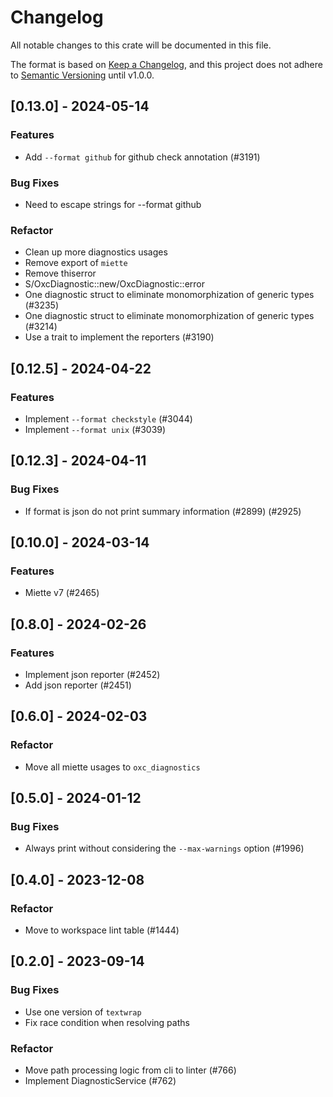 # Changelog

All notable changes to this crate will be documented in this file.

The format is based on [Keep a Changelog](https://keepachangelog.com/en/1.0.0/),
and this project does not adhere to [Semantic Versioning](https://semver.org/spec/v2.0.0.html) until v1.0.0.

## [0.13.0] - 2024-05-14

### Features

- Add `--format github` for github check annotation (#3191)

### Bug Fixes

- Need to escape strings for --format github

### Refactor

- Clean up more diagnostics usages
- Remove export of `miette`
- Remove thiserror
- S/OxcDiagnostic::new/OxcDiagnostic::error
- One diagnostic struct to eliminate monomorphization of generic types (#3235)
- One diagnostic struct to eliminate monomorphization of generic types (#3214)
- Use a trait to implement the reporters (#3190)

## [0.12.5] - 2024-04-22

### Features

- Implement `--format checkstyle` (#3044)
- Implement `--format unix` (#3039)

## [0.12.3] - 2024-04-11

### Bug Fixes

- If format is json do not print summary information (#2899) (#2925)

## [0.10.0] - 2024-03-14

### Features

- Miette v7 (#2465)

## [0.8.0] - 2024-02-26

### Features

- Implement json reporter (#2452)
- Add json reporter (#2451)

## [0.6.0] - 2024-02-03

### Refactor

- Move all miette usages to `oxc_diagnostics`

## [0.5.0] - 2024-01-12

### Bug Fixes

- Always print without considering the `--max-warnings` option (#1996)

## [0.4.0] - 2023-12-08

### Refactor

- Move to workspace lint table (#1444)

## [0.2.0] - 2023-09-14

### Bug Fixes

- Use one version of `textwrap`
- Fix race condition when resolving paths

### Refactor

- Move path processing logic from cli to linter (#766)
- Implement DiagnosticService (#762)

